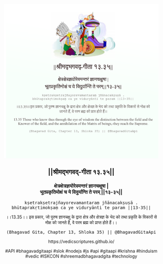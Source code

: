 <img src="../../asset/BG_13_35.png"/>
<center><h2>||श्रीमद्‍भगवद्‍-गीता १३.३५||</h2>
<h3>क्षेत्रक्षेत्रज्ञयोरेवमन्तरं ज्ञानचक्षुषा |<br/>भूतप्रकृतिमोक्षं च ये विदुर्यान्ति ते परम् ||१३-३५||</h3>
<pre>kṣetrakṣetrajñayorevamantaraṃ jñānacakṣuṣā .<br/>bhūtaprakṛtimokṣaṃ ca ye viduryānti te param ||13-35||</pre>
<p>।।13.35।। इस प्रकार, जो पुरुष ज्ञानचक्षु के द्वारा क्षेत्र और क्षेत्रज्ञ के भेद को तथा प्रकृति के विकारों से मोक्ष को जानते हैं, वे परम ब्रह्म को प्राप्त होते हैं।।</p>
<pre>(Bhagavad Gita, Chapter 13, Shloka 35) || @BhagavadGitaApi</pre><p>https://vedicscriptures.github.io/</p><p>#API #bhagavadgitaapi #slok #nodejs #js #api #gitaapi #krishna #hinduism #vedic #ISKCON #shreemadbhagavadgita #technology</p></center>
